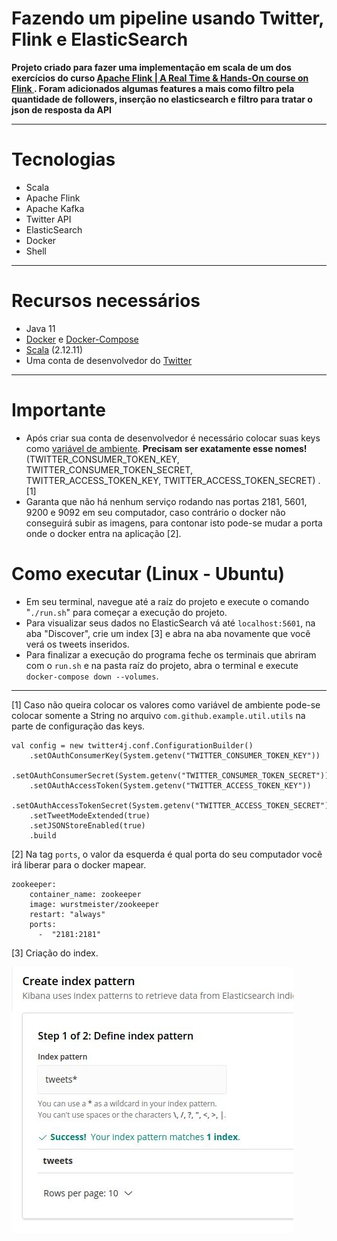 
# Fazendo um pipeline usando Twitter, Flink e ElasticSearch
**Projeto criado para fazer uma implementação em scala de um dos exercícios do curso [ Apache Flink | A Real Time & Hands-On course on Flink ](https://www.udemy.com/course/apache-flink-a-real-time-hands-on-course-on-flink/). Foram adicionados algumas features a mais como filtro pela quantidade de followers, inserção no elasticsearch e filtro para tratar o json de resposta da API**

---

# Tecnologias
* Scala
* Apache Flink
* Apache Kafka
* Twitter API
* ElasticSearch
* Docker
* Shell

---
# Recursos necessários
* Java 11 
* [Docker](https://www.docker.com/) e [Docker-Compose](https://docs.docker.com/compose/install/)
* [Scala](https://www.scala-lang.org/download/) (2.12.11)
* Uma conta de desenvolvedor do [Twitter](https://developer.twitter.com/en)

---
# Importante
* Após criar sua conta de desenvolvedor é necessário colocar suas keys como [variável de ambiente](https://www.todoespacoonline.com/w/2015/07/variaveis-de-ambiente-no-linux/). **Precisam ser exatamente esse nomes!** (TWITTER_CONSUMER_TOKEN_KEY, TWITTER_CONSUMER_TOKEN_SECRET, TWITTER_ACCESS_TOKEN_KEY, TWITTER_ACCESS_TOKEN_SECRET) . [1]
* Garanta que não há nenhum serviço rodando nas portas 2181, 5601, 9200 e 9092 em seu computador, caso contrário o docker não conseguirá subir as imagens, para contonar isto pode-se mudar a porta onde o docker entra na aplicação [2].

# Como executar (Linux - Ubuntu)
* Em seu terminal, navegue até a raíz do projeto e execute o comando "```./run.sh```" para começar a execução do projeto.
* Para visualizar seus dados no ElasticSearch vá até ```localhost:5601```, na aba "Discover", crie um index [3] e abra na aba novamente que você verá os tweets inseridos.
* Para finalizar a execução do programa feche os terminais que abriram com o ```run.sh``` e na pasta raíz do projeto, abra o terminal e execute ```docker-compose down --volumes```.


---
[1] Caso não queira colocar os valores como variável de ambiente pode-se colocar somente a String no arquivo ```com.github.example.util.utils``` na parte de configuração das keys.
```
val config = new twitter4j.conf.ConfigurationBuilder()
    .setOAuthConsumerKey(System.getenv("TWITTER_CONSUMER_TOKEN_KEY"))
    .setOAuthConsumerSecret(System.getenv("TWITTER_CONSUMER_TOKEN_SECRET"))
    .setOAuthAccessToken(System.getenv("TWITTER_ACCESS_TOKEN_KEY"))
    .setOAuthAccessTokenSecret(System.getenv("TWITTER_ACCESS_TOKEN_SECRET"))
    .setTweetModeExtended(true)
    .setJSONStoreEnabled(true)
    .build
```

[2] Na tag ```ports```, o valor da esquerda é qual porta do seu computador você irá liberar para o docker mapear.
```
zookeeper:
    container_name: zookeeper
    image: wurstmeister/zookeeper
    restart: "always"
    ports:
      -  "2181:2181"
```

[3] Criação do index.

![](images/index.jpg)
